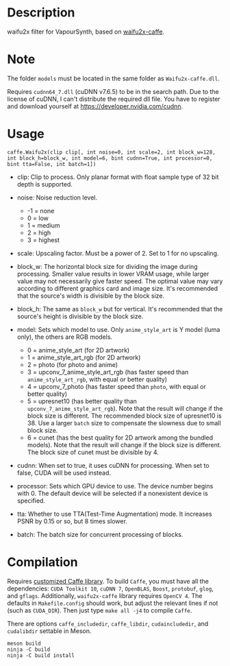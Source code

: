 Description
===========

waifu2x filter for VapourSynth, based on [waifu2x-caffe](https://github.com/lltcggie/waifu2x-caffe).


Note
====

The folder `models` must be located in the same folder as `Waifu2x-caffe.dll`.

Requires `cudnn64_7.dll` (cuDNN v7.6.5) to be in the search path. Due to the license of cuDNN, I can't distribute the required dll file. You have to register and download yourself at https://developer.nvidia.com/cudnn.


Usage
=====

    caffe.Waifu2x(clip clip[, int noise=0, int scale=2, int block_w=128, int block_h=block_w, int model=6, bint cudnn=True, int processor=0, bint tta=False, int batch=1])

* clip: Clip to process. Only planar format with float sample type of 32 bit depth is supported.

* noise: Noise reduction level.
  * -1 = none
  * 0 = low
  * 1 = medium
  * 2 = high
  * 3 = highest

* scale: Upscaling factor. Must be a power of 2. Set to 1 for no upscaling.

* block_w: The horizontal block size for dividing the image during processing. Smaller value results in lower VRAM usage, while larger value may not necessarily give faster speed. The optimal value may vary according to different graphics card and image size. It's recommended that the source's width is divisible by the block size.

* block_h: The same as `block_w` but for vertical. It's recommended that the source's height is divisible by the block size.

* model: Sets which model to use. Only `anime_style_art` is Y model (luma only), the others are RGB models.
  * 0 = anime_style_art (for 2D artwork)
  * 1 = anime_style_art_rgb (for 2D artwork)
  * 2 = photo (for photo and anime)
  * 3 = upconv_7_anime_style_art_rgb (has faster speed than `anime_style_art_rgb`, with equal or better quality)
  * 4 = upconv_7_photo (has faster speed than `photo`, with equal or better quality)
  * 5 = upresnet10 (has better quality than `upconv_7_anime_style_art_rgb`). Note that the result will change if the block size is different. The recommended block size of upresnet10 is 38. Use a larger `batch` size to compensate the slowness due to small block size.
  * 6 = cunet (has the best quality for 2D artwork among the bundled models). Note that the result will change if the block size is different. The block size of cunet must be divisible by 4.

* cudnn: When set to true, it uses cuDNN for processing. When set to false, CUDA will be used instead.

* processor: Sets which GPU device to use. The device number begins with 0. The default device will be selected if a nonexistent device is specified.

* tta: Whether to use TTA(Test-Time Augmentation) mode. It increases PSNR by 0.15 or so, but 8 times slower.

* batch: The batch size for concurrent processing of blocks.


Compilation
===========

Requires [customized Caffe library](https://github.com/HolyWu/caffe). To build `Caffe`, you must have all the dependencies: `CUDA Toolkit 10`, `cuDNN 7`, `OpenBLAS`, `Boost`, `protobuf`, `glog`, and `gflags`. Additionally, `waifu2x-caffe` library requires `OpenCV 4`. The defaults in `Makefile.config` should work, but adjust the relevant lines if not (such as `CUDA_DIR`). Then just type `make all -j4` to compile `Caffe`.

There are options `caffe_includedir`, `caffe_libdir`, `cudaincludedir`, and `cudalibdir` settable in Meson.
```
meson build
ninja -C build
ninja -C build install
```
